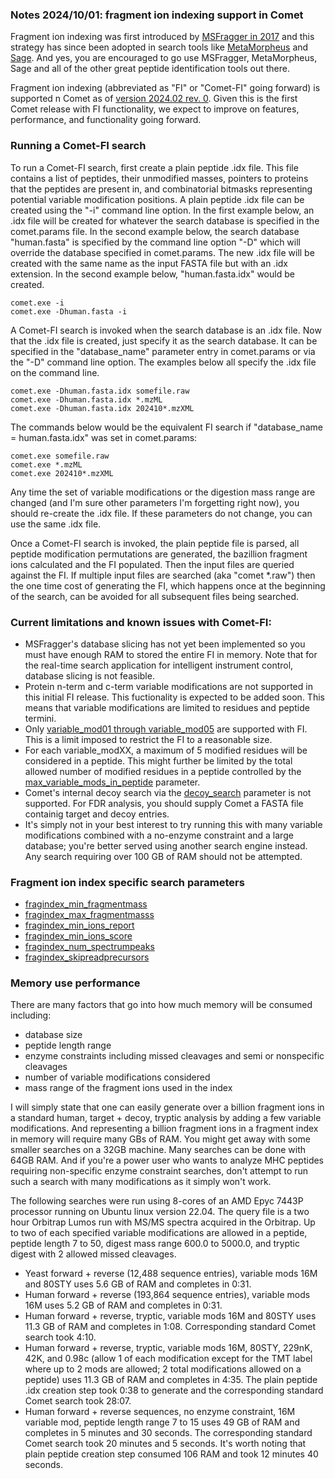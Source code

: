### Notes 2024/10/01: fragment ion indexing support in Comet

Fragment ion indexing was first introduced by [MSFragger in 2017](https://pubmed.ncbi.nlm.nih.gov/28394336/) and this
strategy has since been adopted in search tools like [MetaMorpheus](https://pubmed.ncbi.nlm.nih.gov/29578715/)
and [Sage](https://pubmed.ncbi.nlm.nih.gov/37819886/).  And yes, you are encouraged
to go use MSFragger, MetaMorpheus, Sage and all of the other great peptide identification
tools out there.

Fragment ion indexing (abbreviated as "FI" or "Comet-FI" going forward) is supported 
n Comet as of [version 2024.02 rev. 0](https://uwpr.github.io/Comet/releases/release_202402.html).
Given this is the first Comet release with FI functionality, we expect to improve on
features, performance, and functionality going forward.


### Running a Comet-FI search

To run a Comet-FI search, first create a plain peptide .idx file.  This file
contains a list of peptides, their unmodified masses, pointers to proteins
that the peptides are present in, and combinatorial bitmasks representing
potential variable modification positions.  A plain peptide .idx file can be
created using the "-i" command line option.  In the first example below, an
.idx file will be created for whatever the search database is specified in
the comet.params file.  In the second example below, the search database
"human.fasta" is specified by the command line option "-D" which will override
the database specified in comet.params. The new .idx file
will be created with the same name as the input FASTA file but with an .idx
extension.  In the second example below, "human.fasta.idx" would be created.

```
comet.exe -i
comet.exe -Dhuman.fasta -i
```

A Comet-FI search is invoked when the search database is an .idx file.
Now that the .idx file is created, just specify it as the search database.  It
can be specified in the "database_name" parameter entry in comet.params or via
the "-D" command line option. The examples below all specify the .idx file
on the command line.

```
comet.exe -Dhuman.fasta.idx somefile.raw
comet.exe -Dhuman.fasta.idx *.mzML
comet.exe -Dhuman.fasta.idx 202410*.mzXML
```

The commands below would be the equivalent FI search if "database_name = human.fasta.idx"
was set in comet.params:

```
comet.exe somefile.raw
comet.exe *.mzML
comet.exe 202410*.mzXML
```

Any time the set of variable modifications or the digestion mass range are changed
(and I'm sure other parameters I'm forgetting right now), you should re-create the
.idx file.  If these parameters do not change, you can use the same .idx file.

Once a Comet-FI search is invoked, the plain peptide file is parsed, all
peptide modification permutations are generated, the bazillion fragment ions
calculated and the FI populated.  Then the input files are queried against
the FI.  If multiple input files are searched (aka "comet *.raw") then the one
time cost of generating the FI, which happens once at the beginning of the search,
can be avoided for all subsequent files being searched.


### Current limitations and known issues with Comet-FI:
- MSFragger's database slicing has not yet been implemented so you must have
  enough RAM to stored the entire FI in memory. Note that for the real-time
  search application for intelligent instrument control, database slicing is
  not feasible.
- Protein n-term and c-term variable modifications are not supported in this initial FI release.
  This fuctionality is expected to be added soon. This means that variable
  modifications are limited to residues and peptide termini.
- Only [variable_mod01 through variable_mod05](https://uwpr.github.io/Comet/parameters/parameters_202402/variable_modXX.html) are supported with FI.
  This is a limit imposed to restrict the FI to a reasonable size.
- For each variable_modXX, a maximum of 5 modified residues will be considered in a peptide. This
  might further be limited by the total allowed number of modified residues
  in a peptide controlled by the [max_variable_mods_in_peptide](https://uwpr.github.io/Comet/parameters/parameters_202402/max_variable_mods_in_peptide.html) parameter.
- Comet's internal decoy search via the
  [decoy_search](https://uwpr.github.io/Comet/parameters/parameters_202402/decoy_search.html)
  parameter is not supported.  For FDR analysis, you should supply Comet a FASTA
  file containig target and decoy entries.
- It's simply not in your best interest to try running this with many variable
  modifications combined with a no-enzyme constraint and a large database;
  you're better served using another search engine instead. Any search
  requiring over 100 GB of RAM should not be attempted.

### Fragment ion index specific search parameters

- [fragindex_min_fragmentmass](/Comet/parameters/parameters_202402/fragindex_min_fragmentmass.html)
- [fragindex_max_fragmentmasss](/Comet/parameters/parameters_202402/fragindex_max_fragmentmass.html)
- [fragindex_min_ions_report](/Comet/parameters/parameters_202402/fragindex_min_ions_report.html)
- [fragindex_min_ions_score](/Comet/parameters/parameters_202402/fragindex_min_ions_score.html)
- [fragindex_num_spectrumpeaks](/Comet/parameters/parameters_202402/fragindex_num_spectrumpeaks.html)
- [fragindex_skipreadprecursors](/Comet/parameters/parameters_202402/fragindex_skipreadprecursors.html)

### Memory use performance

There are many factors that go into how much memory will be consumed including:
- database size
- peptide length range
- enzyme constraints including missed cleavages and semi or nonspecific cleavages
- number of variable modifications considered
- mass range of the fragment ions used in the index

I will simply state that one can easily generate over a billion fragment ions in
a standard human, target + decoy, tryptic analysis by adding a few variable modifications.
And representing a billion fragment ions in a fragment index
in memory will require many GBs of RAM.  You might get away with some smaller searches
on a 32GB machine.  Many searches can be done with 64GB RAM.  And if you're a power
user who wants to analyze MHC peptides requiring non-specific enzyme constraint searches,
don't attempt to run such a search with many modifications as it simply won't work.

The following searches were run using 8-cores of an AMD Epyc 7443P processor 
running on Ubuntu linux version 22.04. The query file is a two hour Orbitrap Lumos
run with MS/MS spectra acquired in the Orbitrap.  Up to two of each specified variable
modifications are allowed in a peptide, peptide length 7 to 50,
digest mass range 600.0 to 5000.0, and tryptic digest with 2 allowed missed cleavages.

- Yeast forward + reverse (12,488 sequence entries), 
  variable mods 16M and 80STY uses 5.6 GB of RAM and
  completes in 0:31.
- Human forward + reverse (193,864 sequence entries),
  variable mods 16M uses 5.2 GB of RAM and completes in 0:31.
- Human forward + reverse, tryptic,
  variable mods 16M and 80STY uses 11.3 GB of RAM and completes in 1:08.
  Corresponding standard Comet search took 4:10.
- Human forward + reverse, tryptic,
  variable mods 16M, 80STY, 229nK, 42K, and 0.98c (allow 1 of each modification
  except for the TMT label where up to 2 mods are allowed; 2 total modifications
  allowed on a peptide) uses 11.3 GB of RAM and completes in 4:35.
  The plain peptide .idx creation step took 0:38 to generate and the
  corresponding standard Comet search took 28:07.
- Human forward + reverse sequences, no enzyme constraint, 16M variable mod,
  peptide length range 7 to 15 uses 49 GB of RAM and completes in 5 minutes
  and 30 seconds.  The corresponding standard Comet search
  took 20 minutes and 5 seconds.  It's worth noting that plain peptide
  creation step consumed 106 RAM and took 12 minutes 40 seconds.

